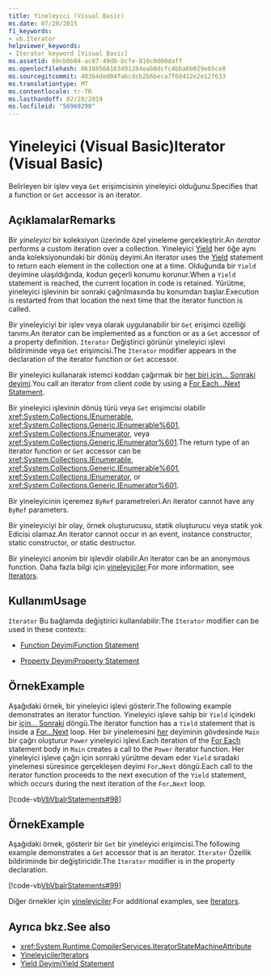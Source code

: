 ```yaml
---
title: Yineleyici (Visual Basic)
ms.date: 07/20/2015
f1_keywords:
- vb.Iterator
helpviewer_keywords:
- Iterator keyword [Visual Basic]
ms.assetid: 69cb0b04-ac87-49d0-bcfe-810c0d60daff
ms.openlocfilehash: 06188560163491284eab0dcfc4bba6b029e65ce8
ms.sourcegitcommit: 40364ded04fa6cdcb2b6beca7f68412e2e12f633
ms.translationtype: MT
ms.contentlocale: tr-TR
ms.lasthandoff: 02/28/2019
ms.locfileid: "56969290"
---
```

# <a name="iterator-visual-basic"></a><span data-ttu-id="3158b-102">Yineleyici (Visual Basic)</span><span class="sxs-lookup"><span data-stu-id="3158b-102">Iterator (Visual Basic)</span></span>
<span data-ttu-id="3158b-103">Belirleyen bir işlev veya `Get` erişimcisinin yineleyici olduğunu.</span><span class="sxs-lookup"><span data-stu-id="3158b-103">Specifies that a function or `Get` accessor is an iterator.</span></span>  
  
## <a name="remarks"></a><span data-ttu-id="3158b-104">Açıklamalar</span><span class="sxs-lookup"><span data-stu-id="3158b-104">Remarks</span></span>  
 <span data-ttu-id="3158b-105">Bir *yineleyici* bir koleksiyon üzerinde özel yineleme gerçekleştirir.</span><span class="sxs-lookup"><span data-stu-id="3158b-105">An *iterator* performs a custom iteration over a collection.</span></span> <span data-ttu-id="3158b-106">Yineleyici [Yield](../../../visual-basic/language-reference/statements/yield-statement.md) her öğe aynı anda koleksiyonundaki bir dönüş deyimi.</span><span class="sxs-lookup"><span data-stu-id="3158b-106">An iterator uses the [Yield](../../../visual-basic/language-reference/statements/yield-statement.md) statement to return each element in the collection one at a time.</span></span> <span data-ttu-id="3158b-107">Olduğunda bir `Yield` deyimine ulaşıldığında, kodun geçerli konumu korunur.</span><span class="sxs-lookup"><span data-stu-id="3158b-107">When a `Yield` statement is reached, the current location in code is retained.</span></span> <span data-ttu-id="3158b-108">Yürütme, yineleyici işlevinin bir sonraki çağrılmasında bu konumdan başlar.</span><span class="sxs-lookup"><span data-stu-id="3158b-108">Execution is restarted from that location the next time that the iterator function is called.</span></span>  
  
 <span data-ttu-id="3158b-109">Bir yineleyiciyi bir işlev veya olarak uygulanabilir bir `Get` erişimci özelliği tanımı.</span><span class="sxs-lookup"><span data-stu-id="3158b-109">An iterator can be implemented as a function or as a `Get` accessor of a property definition.</span></span> <span data-ttu-id="3158b-110">`Iterator` Değiştirici görünür yineleyici işlevi bildiriminde veya `Get` erişimcisi.</span><span class="sxs-lookup"><span data-stu-id="3158b-110">The `Iterator` modifier appears in the declaration of the iterator function or `Get` accessor.</span></span>  
  
 <span data-ttu-id="3158b-111">Bir yineleyici kullanarak istemci koddan çağırmak bir [her biri için... Sonraki deyimi](../../../visual-basic/language-reference/statements/for-each-next-statement.md).</span><span class="sxs-lookup"><span data-stu-id="3158b-111">You call an iterator from client code by using a [For Each...Next Statement](../../../visual-basic/language-reference/statements/for-each-next-statement.md).</span></span>  
  
 <span data-ttu-id="3158b-112">Bir yineleyici işlevinin dönüş türü veya `Get` erişimcisi olabilir <xref:System.Collections.IEnumerable>, <xref:System.Collections.Generic.IEnumerable%601>, <xref:System.Collections.IEnumerator>, veya <xref:System.Collections.Generic.IEnumerator%601>.</span><span class="sxs-lookup"><span data-stu-id="3158b-112">The return type of an iterator function or `Get` accessor can be <xref:System.Collections.IEnumerable>, <xref:System.Collections.Generic.IEnumerable%601>, <xref:System.Collections.IEnumerator>, or <xref:System.Collections.Generic.IEnumerator%601>.</span></span>  
  
 <span data-ttu-id="3158b-113">Bir yineleyicinin içeremez `ByRef` parametreleri.</span><span class="sxs-lookup"><span data-stu-id="3158b-113">An iterator cannot have any `ByRef` parameters.</span></span>  
  
 <span data-ttu-id="3158b-114">Bir yineleyiciyi bir olay, örnek oluşturucusu, statik oluşturucu veya statik yok Edicisi olamaz.</span><span class="sxs-lookup"><span data-stu-id="3158b-114">An iterator cannot occur in an event, instance constructor, static constructor, or static destructor.</span></span>  
  
 <span data-ttu-id="3158b-115">Bir yineleyici anonim bir işlevdir olabilir.</span><span class="sxs-lookup"><span data-stu-id="3158b-115">An iterator can be an anonymous function.</span></span> <span data-ttu-id="3158b-116">Daha fazla bilgi için [yineleyiciler](../../programming-guide/concepts/iterators.md).</span><span class="sxs-lookup"><span data-stu-id="3158b-116">For more information, see [Iterators](../../programming-guide/concepts/iterators.md).</span></span>  
  
## <a name="usage"></a><span data-ttu-id="3158b-117">Kullanım</span><span class="sxs-lookup"><span data-stu-id="3158b-117">Usage</span></span>  
 <span data-ttu-id="3158b-118">`Iterator` Bu bağlamda değiştirici kullanılabilir:</span><span class="sxs-lookup"><span data-stu-id="3158b-118">The `Iterator` modifier can be used in these contexts:</span></span>  
  
-   [<span data-ttu-id="3158b-119">Function Deyimi</span><span class="sxs-lookup"><span data-stu-id="3158b-119">Function Statement</span></span>](../../../visual-basic/language-reference/statements/function-statement.md)  
  
-   [<span data-ttu-id="3158b-120">Property Deyimi</span><span class="sxs-lookup"><span data-stu-id="3158b-120">Property Statement</span></span>](../../../visual-basic/language-reference/statements/property-statement.md)  
  
## <a name="example"></a><span data-ttu-id="3158b-121">Örnek</span><span class="sxs-lookup"><span data-stu-id="3158b-121">Example</span></span>  
 <span data-ttu-id="3158b-122">Aşağıdaki örnek, bir yineleyici işlevi gösterir.</span><span class="sxs-lookup"><span data-stu-id="3158b-122">The following example demonstrates an iterator function.</span></span> <span data-ttu-id="3158b-123">Yineleyici işleve sahip bir `Yield` içindeki bir [için... Sonraki](../../../visual-basic/language-reference/statements/for-next-statement.md) döngü.</span><span class="sxs-lookup"><span data-stu-id="3158b-123">The iterator function has a `Yield` statement that is inside a [For…Next](../../../visual-basic/language-reference/statements/for-next-statement.md) loop.</span></span> <span data-ttu-id="3158b-124">Her bir yinelemesini [her](../../../visual-basic/language-reference/statements/for-each-next-statement.md) deyiminin gövdesinde `Main` bir çağrı oluşturur `Power` yineleyici işlevi.</span><span class="sxs-lookup"><span data-stu-id="3158b-124">Each iteration of the [For Each](../../../visual-basic/language-reference/statements/for-each-next-statement.md) statement body in `Main` creates a call to the `Power` iterator function.</span></span> <span data-ttu-id="3158b-125">Her yineleyici işleve çağrı için sonraki yürütme devam eder `Yield` sıradaki yinelemesi süresince gerçekleşen deyimi `For…Next` döngü.</span><span class="sxs-lookup"><span data-stu-id="3158b-125">Each call to the iterator function proceeds to the next execution of the `Yield` statement, which occurs during the next iteration of the `For…Next` loop.</span></span>  
  
 [!code-vb[VbVbalrStatements#98](~/samples/snippets/visualbasic/VS_Snippets_VBCSharp/VbVbalrStatements/VB/Class2.vb#98)]  
  
## <a name="example"></a><span data-ttu-id="3158b-126">Örnek</span><span class="sxs-lookup"><span data-stu-id="3158b-126">Example</span></span>  
 <span data-ttu-id="3158b-127">Aşağıdaki örnek, gösterir bir `Get` bir yineleyici erişimcisi.</span><span class="sxs-lookup"><span data-stu-id="3158b-127">The following example demonstrates a `Get` accessor that is an iterator.</span></span> <span data-ttu-id="3158b-128">`Iterator` Özellik bildiriminde bir değiştiricidir.</span><span class="sxs-lookup"><span data-stu-id="3158b-128">The `Iterator` modifier is in the property declaration.</span></span>  
  
 [!code-vb[VbVbalrStatements#99](~/samples/snippets/visualbasic/VS_Snippets_VBCSharp/VbVbalrStatements/VB/Class2.vb#99)]  
  
 <span data-ttu-id="3158b-129">Diğer örnekler için [yineleyiciler](../../programming-guide/concepts/iterators.md).</span><span class="sxs-lookup"><span data-stu-id="3158b-129">For additional examples, see [Iterators](../../programming-guide/concepts/iterators.md).</span></span>  
  
## <a name="see-also"></a><span data-ttu-id="3158b-130">Ayrıca bkz.</span><span class="sxs-lookup"><span data-stu-id="3158b-130">See also</span></span>
- <xref:System.Runtime.CompilerServices.IteratorStateMachineAttribute>
- [<span data-ttu-id="3158b-131">Yineleyiciler</span><span class="sxs-lookup"><span data-stu-id="3158b-131">Iterators</span></span>](../../programming-guide/concepts/iterators.md)
- [<span data-ttu-id="3158b-132">Yield Deyimi</span><span class="sxs-lookup"><span data-stu-id="3158b-132">Yield Statement</span></span>](../../../visual-basic/language-reference/statements/yield-statement.md)
